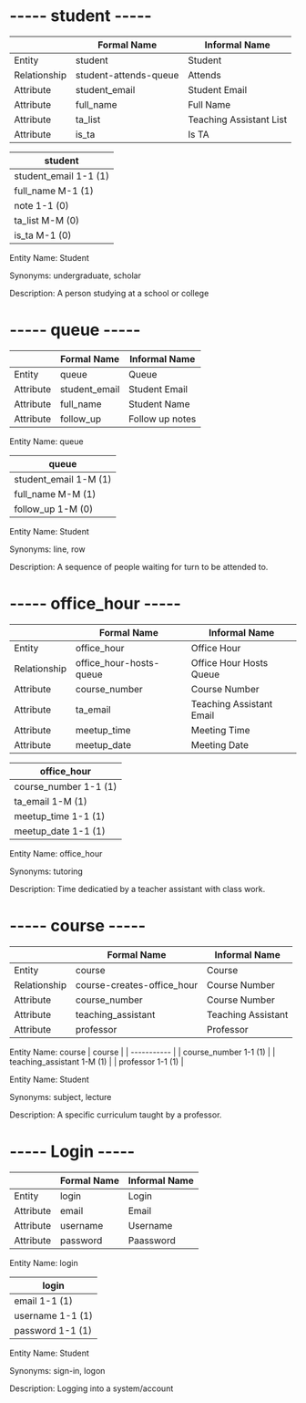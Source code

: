 # ----- student -----

|             | Formal Name | Informal Name |
| ----------- | ----------- | ------------- |
| Entity       | student       | Student         |
| Relationship     | student-attends-queue        | Attends          |
| Attribute       | student_email        | Student Email          |
| Attribute      | full_name        |    Full Name       |
| Attribute | ta_list       | Teaching Assistant List         |
| Attribute | is_ta       | Is TA        |

| student |
| ----------- |
| student_email 1-1 (1)  |
| full_name     M-1 (1) |
| note     1-1 (0)  |
| ta_list     M-M (0) |
| is_ta     M-1 (0) |


Entity Name: Student

Synonyms: undergraduate, scholar

Description: A person studying at a school or college

# ----- queue -----

|             | Formal Name | Informal Name |
| ----------- | ----------- | ------------- |
| Entity       | queue       | Queue         |
| Attribute       | student_email        | Student Email          |
| Attribute      | full_name        | Student Name          |
| Attribute | follow_up       | Follow up notes         |

Entity Name: queue

| queue |
| ----------- |
| student_email 1-M (1)  |
| full_name     M-M (1) |
| follow_up     1-M (0)  |

Entity Name: Student

Synonyms: line, row

Description: A sequence of people waiting for turn to be attended to.

# ----- office_hour -----

|             | Formal Name | Informal Name |
| ----------- | ----------- | ------------- |
| Entity   | office_hour     | Office Hour |
| Relationship   | office_hour-hosts-queue  | Office Hour Hosts Queue          |
| Attribute |  course_number |  Course Number   |
| Attribute |  ta_email      |  Teaching Assistant Email   |
| Attribute |  meetup_time   |  Meeting Time  |
| Attribute |  meetup_date   |  Meeting Date   |

| office_hour |
| ----------- |
| course_number 1-1 (1)  |
| ta_email     1-M (1) |
| meetup_time     1-1 (1)  |
| meetup_date     1-1 (1)  |

Entity Name: office_hour

Synonyms: tutoring

Description: Time dedicatied by a teacher assistant with class work.

# ----- course -----


|             | Formal Name | Informal Name |
| ----------- | ----------- | ------------- |
| Entity       | course         | Course        |
| Relationship | course-creates-office_hour | Course Number |
| Attribute    | course_number        | Course Number       |
| Attribute    | teaching_assistant   | Teaching Assistant  |
| Attribute    | professor       | Professor         |

Entity Name: course
| course |
| ----------- |
| course_number 1-1 (1)  |
| teaching_assistant     1-M (1) |
| professor     1-1 (1)  |


Entity Name: Student

Synonyms: subject, lecture

Description: A specific curriculum taught by a professor.

# ----- Login -----

|             | Formal Name | Informal Name |
| ----------- | ----------- | ------------- |
| Entity       | login       | Login         |
| Attribute    | email       | Email         |
| Attribute    | username    | Username      |
| Attribute    | password    | Paassword     |

Entity Name: login

| login |
| -------------------- |
| email        1-1 (1) |
| username     1-1 (1) |
| password     1-1 (1) |


Entity Name: Student

Synonyms: sign-in, logon

Description: Logging into a system/account

